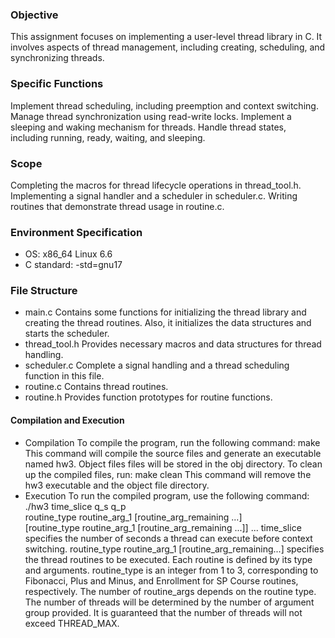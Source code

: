 ### Objective
This assignment focuses on implementing a user-level thread library in C. It involves aspects of thread management, including creating, scheduling, and synchronizing threads.

### Specific Functions
Implement thread scheduling, including preemption and context switching.
Manage thread synchronization using read-write locks.
Implement a sleeping and waking mechanism for threads.
Handle thread states, including running, ready, waiting, and sleeping.

### Scope
Completing the macros for thread lifecycle operations in thread_tool.h.
Implementing a signal handler and a scheduler in scheduler.c.
Writing routines that demonstrate thread usage in routine.c.

### Environment Specification
+ OS: x86_64 Linux 6.6
+ C standard: -std=gnu17
  
### File Structure
+ main.c
Contains some functions for initializing the thread library and creating the thread routines. Also, it initializes the data structures and starts the scheduler.
+ thread_tool.h
Provides necessary macros and data structures for thread handling.
+ scheduler.c
Complete a signal handling and a thread scheduling function in this file.
+ routine.c
Contains thread routines.
+ routine.h
Provides function prototypes for routine functions.

#### Compilation and Execution
+ Compilation
To compile the program, run the following command:
make
This command will compile the source files and generate an executable named hw3. Object files files will be stored in the obj directory.
To clean up the compiled files, run:
make clean
This command will remove the hw3 executable and the object file directory.
+ Execution
To run the compiled program, use the following command:
./hw3 time_slice q_s q_p \
    routine_type routine_arg_1 [routine_arg_remaining ...] \
    [routine_type routine_arg_1 [routine_arg_remaining ...]] ...
time_slice specifies the number of seconds a thread can execute before context switching.
routine_type routine_arg_1 [routine_arg_remaining...] specifies the thread routines to be executed. Each routine is defined by its type and arguments.
routine_type is an integer from 1 to 3, corresponding to Fibonacci, Plus and Minus, and Enrollment for SP Course routines, respectively.
The number of routine_args depends on the routine type.
The number of threads will be determined by the number of argument group provided. It is guaranteed that the number of threads will not exceed THREAD_MAX.
